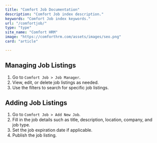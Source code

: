 ```yaml
---
title: "Comfort Job Documentation"
description: "Comfort Job index description."
keywords: "Comfort Job index keywords."
url: "/comfortjob/"
type: "type"
site_name: "Comfort HRM"
image: "https://comforthrm.com/assets/images/seo.png"
card: "article"

---
```


## Managing Job Listings

1. Go to `Comfort Job > Job Manager`.
2. View, edit, or delete job listings as needed.
3. Use the filters to search for specific job listings.

## Adding Job Listings

1. Go to `Comfort Job > Add New Job`.
2. Fill in the job details such as title, description, location, company, and job type.
3. Set the job expiration date if applicable.
4. Publish the job listing.
